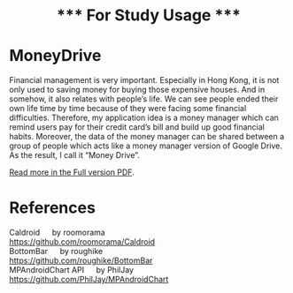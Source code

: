 <h1 align="center"> *** For Study Usage *** </h1>

# MoneyDrive
Financial management is very important. Especially in Hong Kong, it is not only used to saving money for buying those expensive houses. And in somehow, it also relates with people’s life. We can see people ended their own life time by time because of they were facing some financial difficulties. Therefore, my application idea is a money manager which can remind users pay for their credit card’s bill and build up good financial habits. Moreover, the data of the money manager can be shared between a group of people which acts like a money manager version of Google Drive. As the result, I call it “Money Drive”.

<a href="https://github.com/yfyau/MoneyDrive/blob/master/Report.pdf">Read more in the Full version PDF</a>.

# References
Caldroid &emsp; by roomorama<br/>
https://github.com/roomorama/Caldroid<br/>
BottomBar &emsp; by roughike<br/>
https://github.com/roughike/BottomBar<br/>
MPAndroidChart API &emsp; by PhilJay<br/>
https://github.com/PhilJay/MPAndroidChart<br/>
